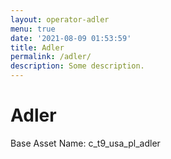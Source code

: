 ```yaml
---
layout: operator-adler
menu: true
date: '2021-08-09 01:53:59'
title: Adler
permalink: /adler/
description: Some description.
---
```


# Adler

Base Asset Name: c_t9_usa_pl_adler